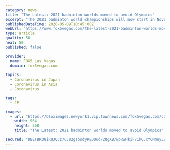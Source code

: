 ```yaml
---
category: news
title: "The Latest: 2021 badminton worlds moved to avoid Olympics"
excerpt: "The 2021 badminton world championships will now start in November to avoid clashing with the rescheduled Tokyo Olympics. The Badminton World Federation says the event will remain in Huelva, Spain, and be held Nov."
publishedDateTime: 2020-05-09T10:45:00Z
webUrl: "https://www.fox5vegas.com/the-latest-2021-badminton-worlds-moved-to-avoid-olympics/article_2b43135d-fb15-51cd-bcf7-47ca6431808c.html"
type: article
quality: 50
heat: 50
published: false

provider:
  name: FOX5 Las Vegas
  domain: fox5vegas.com

topics:
  - Coronavirus in Japan
  - Coronavirus in Asia
  - Coronavirus

tags:
  - JP

images:
  - url: "https://bloximages.newyork1.vip.townnews.com/fox5vegas.com/content/tncms/custom/image/61e8ff88-90df-11e8-adcd-579ada44a12d.png"
    width: 964
    height: 568
    title: "The Latest: 2021 badminton worlds moved to avoid Olympics"

secured: "DBETBR38iRQJQCz7uJ82gzbsdyREDUud/2QgXB/wpRwPkiF71kCJcYCNmuyLut2qVcNM5yZWuByQkBTzajah6Lc0sv5nUIaa2oTOe129+7Hq38c9TsPWGqCgpWZ0jI3SVUw64sTWvnpW2FtGPETx59PcluYxRkcJlISNeEKLqinMQIwPXqmL1FmjpZJQFpgoInDPIkXWTdmp4/ZgCPWhs2Nb6KvtDi8c1Zzz9RlfM7KZMgLIDpx5X4uTYS0epGcU1kaD+JnL1Mq6+kxEweggQR+lEs5Q+0arSeAgJ0m0BKKEBJStiOiy6scQeasSQwHH;73e7BhX0a9XIEI/X/yn0gQ=="
---
```


